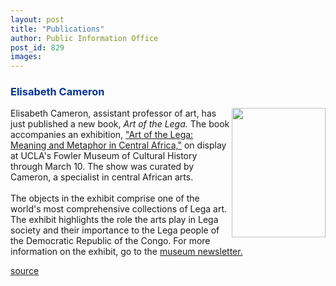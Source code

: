 ```yaml
---
layout: post
title: "Publications"
author: Public Information Office
post_id: 829
images:
---
```


<h3>
  <font color="#003399">Elisabeth Cameron</font>
</h3>
<p>
  <img align="right" border="0" height="207" src="../art/cameron_book.150.jpg" width="150" alt="">Elisabeth Cameron, assistant professor of art, has just published a new book, <i>Art of the Lega.</i> The book accompanies an exhibition, <a href="http://www.fmch.ucla.edu/Exhibits/present.htm">"Art of the Lega: Meaning and Metaphor in Central Africa,"</a> on display at UCLA's Fowler Museum of Cultural History through March 10. The show was curated by Cameron, a specialist in central African arts.<br>
  <br>
  The objects in the exhibit comprise one of the world's most comprehensive collections of Lega art. The exhibit highlights the role the arts play in Lega society and their importance to the Lega people of the Democratic Republic of the Congo. For more information on the exhibit, go to the <a href="http://www.fmch.ucla.edu/Spotlight/spotlight.pdf">museum newsletter.</a>
</p>
<p>

[source](http://www1.ucsc.edu/currents/01-02/01-14/publications.html "Permalink to publications")
